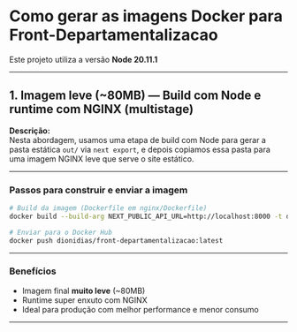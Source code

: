 
# Como gerar as imagens Docker para Front-Departamentalizacao

Este projeto utiliza a versão **Node 20.11.1**

---

## 1. Imagem leve (~80MB) — Build com Node e runtime com NGINX (multistage)

**Descrição:**  
Nesta abordagem, usamos uma etapa de build com Node para gerar a pasta estática `out/` via `next export`, e depois copiamos essa pasta para uma imagem NGINX leve que serve o site estático.

---

### Passos para construir e enviar a imagem

```bash
# Build da imagem (Dockerfile em nginx/Dockerfile)
docker build --build-arg NEXT_PUBLIC_API_URL=http://localhost:8000 -t dionidias/front-departamentalizacao:latest .

# Enviar para o Docker Hub
docker push dionidias/front-departamentalizacao:latest
```

---

### Benefícios

- Imagem final **muito leve** (~80MB)
- Runtime super enxuto com NGINX
- Ideal para produção com melhor performance e menor consumo

---

